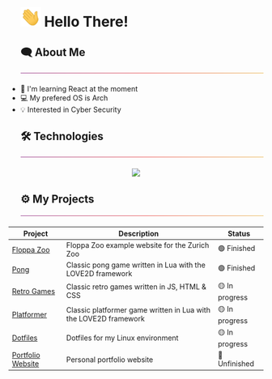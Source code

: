 <div id="user-content-toc">
  <ul>
    <summary>
      <h1 style="list-style-type: none;">
        <img src="./img/waving.gif?raw=true" alt="waving" width="40px"/>
        <span>Hello There!</span>
      </h1>
    </summary>
  </ul>
</div>

<div id="user-content-toc">
  <ul>
    <summary>
      <h2 style="list-style-type: none;">
        <span>🗨️ About Me</span>
        <img src="./img/thin-gradient-bar.png" />
      </h2>
    </summary>
  </ul>
</div>

- 📖 I'm learning React at the moment
- 💻 My prefered OS is Arch
- 💡 Interested in Cyber Security

<div id="user-content-toc">
  <ul>
    <summary>
      <h2 style="list-style-type: none;">
        <span>🛠️ Technologies</span>
        <img src="./img/thin-gradient-bar.png" />
      </h2>
    </summary>
  </ul>
</div>

<p align="center">
  <a href="https://skillicons.dev">
    <img src="https://skillicons.dev/icons?i=js,ts,html,css,nodejs,react,nextjs,go,c,lua,mysql,git,linux,neovim&perline=7" />
  </a>
</p>

<div id="user-content-toc">
  <ul>
    <summary>
      <h2 style="list-style-type: none;">
        <span>⚙️ My Projects</span>
        <img src="./img/thin-gradient-bar.png" />
      </h2>
    </summary>
  </ul>
</div>

<center>
<table>
    <thead>
        <tr>
            <th>Project</th>
            <th>Description</th>
            <th>Status</th>
        </tr>
    </thead>
    <tbody>
        <tr>
            <td><a href="https://github.com/leo9iota/floppa-zoo">Floppa Zoo</a></td>
            <td>Floppa Zoo example website for the Zurich Zoo</td>
            <td>🟢 Finished</td>
        </tr>
        <tr>
            <td><a href="https://github.com/leo9iota/pong">Pong</a></td>
            <td>Classic pong game written in Lua with the LOVE2D framework</td>
            <td>🟢 Finished</td>
        </tr>
        <tr>
            <td><a href="https://github.com/leo9iota/retro-games">Retro Games</a></td>
            <td>Classic retro games written in JS, HTML & CSS</td>
            <td>🟡 In progress</td>
        </tr>
        <tr>
            <td><a href="https://github.com/leo9iota/platformer">Platformer</a></td>
            <td>Classic platformer game written in Lua with the LOVE2D framework</td>
            <td>🟡 In progress</td>
        </tr>
        <tr>
            <td><a href="https://github.com/leo9iota/dotfiles">Dotfiles</a></td>
            <td>Dotfiles for my Linux environment</td>
            <td>🟡 In progress</td>
        </tr>
        <tr>
            <td><a href="https://github.com/leo9iota/portfolio">Portfolio Website</a></td>
            <td>Personal portfolio website</td>
            <td>🔴 Unfinished</td>
        </tr>
    </tbody>
</table>
</center>

